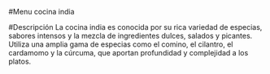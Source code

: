 #Menu cocina india

#Descripción
La cocina india es conocida por su rica variedad de especias, sabores intensos y la mezcla de ingredientes dulces, salados y picantes. Utiliza una amplia gama de especias como el comino, el cilantro, el cardamomo y la cúrcuma, que aportan profundidad y complejidad a los platos.

